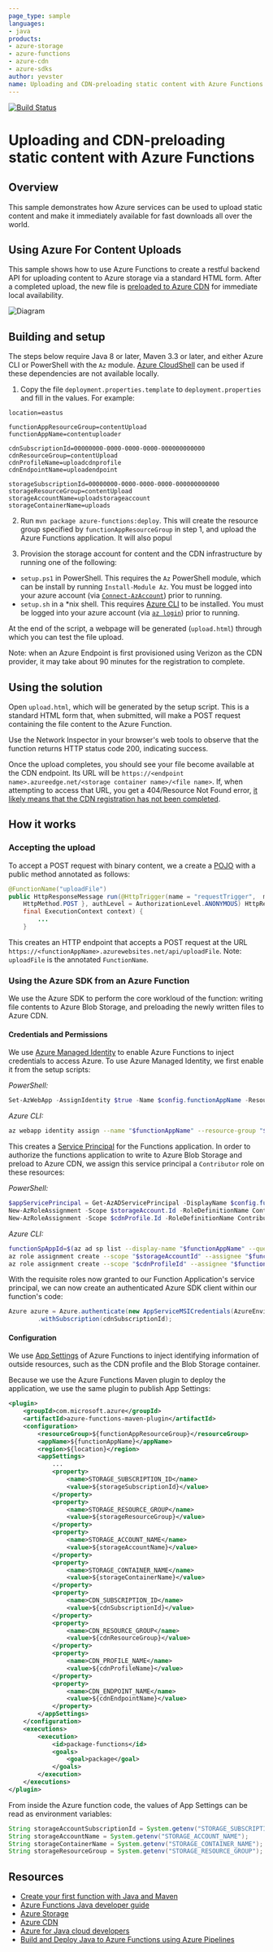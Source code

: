 ```yaml
---
page_type: sample
languages:
- java
products: 
- azure-storage
- azure-functions
- azure-cdn
- azure-sdks
author: yevster
name: Uploading and CDN-preloading static content with Azure Functions
---
```


[![Build Status](https://dev.azure.com/microsoftyev/static-content-uploader/_apis/build/status/static-content-uploader-Maven-CI?branchName=master)](https://dev.azure.com/microsoftyev/static-content-uploader/_build/latest?definitionId=32&branchName=master)

# Uploading and CDN-preloading static content with Azure Functions

## Overview
This sample demonstrates how Azure services can be used to upload static content and make it immediately available for fast downloads all over the world.

## Using Azure For Content Uploads
This sample shows how to use Azure Functions to create a restful backend API for uploading content to Azure storage via a standard HTML form. After a completed upload, the new file is [preloaded to Azure CDN](https://docs.microsoft.com/azure/cdn/cdn-preload-endpoint) for immediate local availability.

![Diagram](doc/img/diagram.png)


## Building and setup
The steps below require Java 8 or later, Maven 3.3 or later, and either Azure CLI or PowerShell with the `Az` module. [Azure CloudShell](https://docs.microsoft.com/azure/cloud-shell) can be used if these dependencies are not available locally.

1. Copy the file `deployment.properties.template` to `deployment.properties` and fill in the values. For example:
```
location=eastus

functionAppResourceGroup=contentUpload
functionAppName=contentuploader

cdnSubscriptionId=00000000-0000-0000-0000-000000000000
cdnResourceGroup=contentUpload
cdnProfileName=uploadcdnprofile
cdnEndpointName=uploadendpoint

storageSubscriptionId=00000000-0000-0000-0000-000000000000
storageResourceGroup=contentUpload
storageAccountName=uploadstorageaccount
storageContainerName=uploads
```

2. Run `mvn package azure-functions:deploy`. This will create the resource group specified by `functionAppResourceGroup` in step 1, and upload the Azure Functions application. It will also popul

3. Provision the storage account for content and the CDN infrastructure by running one of the following:
 * `setup.ps1` in PowerShell. This requires the `Az` PowerShell module, which can be install by running `Install-Module Az`. You must be logged into your azure account (via [`Connect-AzAccount`](https://docs.microsoft.com/powershell/module/az.accounts/Connect-AzAccount)) prior to running.
 * `setup.sh` in a *nix shell. This requires [Azure CLI](https://docs.microsoft.com/cli/azure/install-azure-cli) to be installed. You must be logged into your azure account (via [`az login`](https://docs.microsoft.com/cli/azure/authenticate-azure-cli)) prior to running.


At the end of the script, a webpage will be generated (`upload.html`) through which you can test the file upload.

Note: when an Azure Endpoint is first provisioned using Verizon as the CDN provider, it may take about 90 minutes for the registration to complete.

## Using the solution

Open `upload.html`, which will be generated by the setup script. This is a standard HTML form that, when submitted, will make a POST request containing the file content to the Azure Function.

Use the Network Inspector in your browser's web tools to observe that the function returns HTTP status code 200, indicating success.

Once the upload completes, you should see your file become available at the CDN endpoint. Its URL will be `https://<endpoint name>.azureedge.net/<storage container name>/<file name>`. If, when attempting to access that URL, you get a 404/Resource Not Found error, [it likely means that the CDN registration has not been completed](). 

## How it works

### Accepting the upload
To accept a POST request with binary content, we a create a [POJO](https://en.wikipedia.org/wiki/Plain_old_Java_object) with a public method annotated as follows:

```java
@FunctionName("uploadFile")
public HttpResponseMessage run(@HttpTrigger(name = "requestTrigger",  methods = {
    HttpMethod.POST }, authLevel = AuthorizationLevel.ANONYMOUS) HttpRequestMessage<Optional<byte[]>> request,
    final ExecutionContext context) {
        ...
    }
```

This creates an HTTP endpoint that accepts a POST request at the URL `https://<functionAppName>.azurewebsites.net/api/uploadFile`. Note: `uploadFile` is the annotated `FunctionName`.

### Using the Azure SDK from an Azure Function
We use the Azure SDK to perform the core workloud of the function: writing file contents to Azure Blob Storage, and preloading the newly written files to Azure CDN.

#### Credentials and Permissions
We use [Azure Managed Identity](https://docs.microsoft.com/azure/active-directory/managed-identities-azure-resources/overview) to enable Azure Functions to inject credentials to access Azure. To use Azure Managed Identity, we first enable it from the setup scripts:

*PowerShell:*
```powershell
Set-AzWebApp -AssignIdentity $true -Name $config.functionAppName -ResourceGroupName $config.functionAppResourceGroup
```
*Azure CLI:*
```bash
az webapp identity assign --name "$functionAppName" --resource-group "$functionAppResourceGroup"
```

This creates a [Service Principal](https://docs.microsoft.com/azure/active-directory/develop/app-objects-and-service-principals#service-principal-object) for the Functions application. In order to authorize the functions application to write to Azure Blob Storage and preload to Azure CDN, we assign this service principal a `Contributor` role on these resources:

*PowerShell:*
```powershell
$appServicePrincipal = Get-AzADServicePrincipal -DisplayName $config.functionAppName
New-AzRoleAssignment -Scope $storageAccount.Id -RoleDefinitionName Contributor -ApplicationId $appServicePrincipal.ApplicationId
New-AzRoleAssignment -Scope $cdnProfile.Id -RoleDefinitionName Contributor -ApplicationId $appServicePrincipal.ApplicationId
```

*Azure CLI:*
```bash
functionSpAppId=$(az ad sp list --display-name "$functionAppName" --query '[].appId' -otsv)
az role assignment create --scope "$storageAccountId" --assignee "$functionSpAppId" --role Contributor
az role assignment create --scope "$cdnProfileId" --assignee "$functionSpAppId" --role Contributor
```


With the requisite roles now granted to our Function Application's service principal, we can now create an authenticated Azure SDK client within our function's code:

```java
Azure azure = Azure.authenticate(new AppServiceMSICredentials(AzureEnvironment.AZURE))
        .withSubscription(cdnSubscriptionId);
```

#### Configuration
We use [App Settings](https://docs.microsoft.com/azure/azure-functions/functions-how-to-use-azure-function-app-settings#settings) of Azure Functions to inject identifying information of outside resources, such as the CDN profile and the Blob Storage container.

Because we use the Azure Functions Maven plugin to deploy the application, we use the same plugin to publish App Settings:
```xml
<plugin>
    <groupId>com.microsoft.azure</groupId>
    <artifactId>azure-functions-maven-plugin</artifactId>
    <configuration>
        <resourceGroup>${functionAppResourceGroup}</resourceGroup>
        <appName>${functionAppName}</appName>
        <region>${location}</region>
        <appSettings>
            ...
            <property>
                <name>STORAGE_SUBSCRIPTION_ID</name>
                <value>${storageSubscriptionId}</value>
            </property>
            <property>
                <name>STORAGE_RESOURCE_GROUP</name>
                <value>${storageResourceGroup}</value>
            </property>
            <property>
                <name>STORAGE_ACCOUNT_NAME</name>
                <value>${storageAccountName}</value>
            </property>
            <property>
                <name>STORAGE_CONTAINER_NAME</name>
                <value>${storageContainerName}</value>
            </property>
            <property>
                <name>CDN_SUBSCRIPTION_ID</name>
                <value>${cdnSubscriptionId}</value>
            </property>
            <property>
                <name>CDN_RESOURCE_GROUP</name>
                <value>${cdnResourceGroup}</value>
            </property>
            <property>
                <name>CDN_PROFILE_NAME</name>
                <value>${cdnProfileName}</value>
            </property>
            <property>
                <name>CDN_ENDPOINT_NAME</name>
                <value>${cdnEndpointName}</value>
            </property>
        </appSettings>
    </configuration>
    <executions>
        <execution>
            <id>package-functions</id>
            <goals>
                <goal>package</goal>
            </goals>
        </execution>
    </executions>
</plugin>
```

From inside the Azure function code, the values of App Settings can be read as environment variables:
```java
String storageAccountSubscriptionId = System.getenv("STORAGE_SUBSCRIPTION_ID");
String storageAccountName = System.getenv("STORAGE_ACCOUNT_NAME");
String storageContainerName = System.getenv("STORAGE_CONTAINER_NAME");
String storageResourceGroup = System.getenv("STORAGE_RESOURCE_GROUP");
```

## Resources

* [Create your first function with Java and Maven](https://docs.microsoft.com/azure/azure-functions/functions-create-first-java-maven)
* [Azure Functions Java developer guide](https://docs.microsoft.com/azure/azure-functions/functions-reference-java)
* [Azure Storage](https://docs.microsoft.com/azure/storage/)
* [Azure CDN](https://docs.microsoft.com/azure/cdn/)
* [Azure for Java cloud developers](https://docs.microsoft.com/azure/java/)
* [Build and Deploy Java to Azure Functions using Azure Pipelines](https://docs.microsoft.com/en-us/azure/devops/pipelines/languages/java-function)
